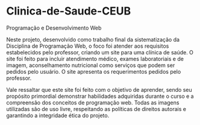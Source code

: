 # Clinica-de-Saude-CEUB
Programação e Desenvolvimento Web 

Neste projeto, desenvolvido como trabalho final da sistematização da Disciplina de Programação Web, o foco foi atender aos requisitos estabelecidos pelo professor, criando um site para uma clínica de saúde. O site foi feito para incluir atendimento médico, exames laboratoriais e de imagem, aconselhamento nutricional como serviços que podem ser pedidos pelo usuário. O site apresenta os requerimentos pedidos pelo professor.

Vale ressaltar que este site foi feito com o objetivo de aprender, sendo seu propósito primordial demonstrar habilidades adquiridas durante o curso e a compreensão dos conceitos de programação web. Todas as imagens utilizadas são de uso livre, respeitando as políticas de direitos autorais e garantindo a integridade ética do projeto.
